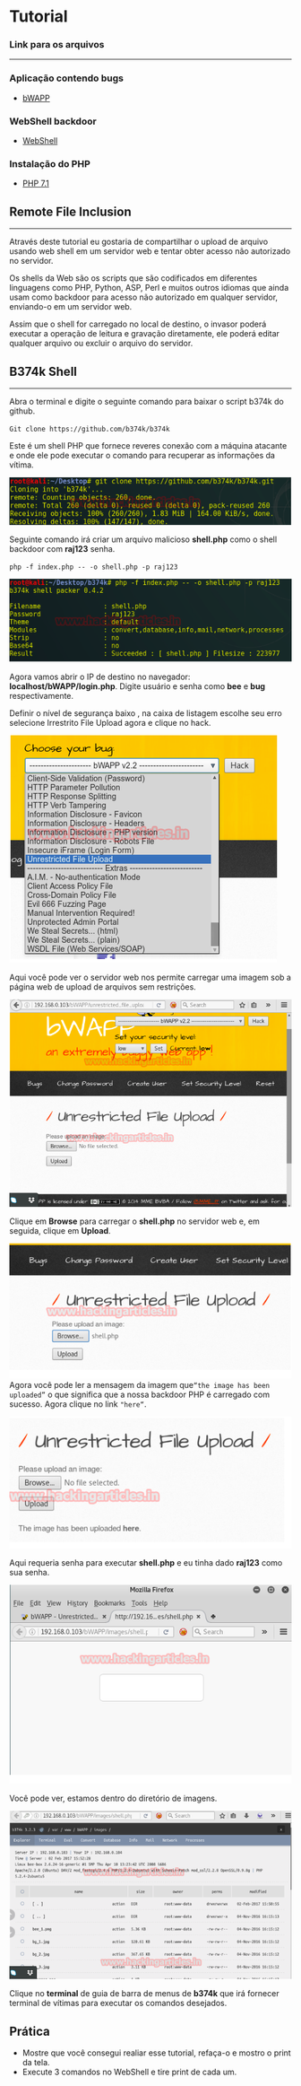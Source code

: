 # Tutorial
### Link para os arquivos
---
### Aplicação contendo bugs
- [bWAPP](http://www.itsecgames.com/)
### WebShell backdoor
-  [WebShell](https://github.com/b374k/b374k)
### Instalação do PHP
- [PHP 7.1](https://sempreupdate.com.br/como-instalar-versoes-diferentes-do-php-5-6-7-0-e-7-1-no-ubuntu/)

## Remote File Inclusion
---

Através deste tutorial eu gostaria de compartilhar o upload de arquivo usando web shell em um servidor web e tentar obter acesso não autorizado no servidor.

Os shells da Web são os scripts que são codificados em diferentes linguagens como PHP, Python, ASP, Perl e muitos outros idiomas que ainda usam como backdoor para acesso não autorizado em qualquer servidor, enviando-o em um servidor web.

Assim que o shell for carregado no local de destino, o invasor poderá executar a operação de leitura e gravação diretamente, ele poderá editar qualquer arquivo ou excluir o arquivo do servidor.

##  B374k Shell
--- 
Abra o terminal e digite o seguinte comando para baixar o script b374k do github.
 
 `Git clone https://github.com/b374k/b374k`

 Este é um shell PHP que fornece reveres conexão com a máquina atacante e onde ele pode executar o comando para recuperar as informações da vítima.
 
 ![fig1](fig1.png)

 Seguinte comando irá criar um arquivo malicioso **shell.php** como o shell backdoor com **raj123** senha.

 `php -f index.php -- -o shell.php -p raj123` 
 
 ![fig1](fig2.png)

 Agora vamos abrir o IP de destino no navegador: **localhost/bWAPP/login.php**. Digite usuário e senha como **bee** e **bug** respectivamente.

 Definir o nível de segurança  baixo , na caixa de listagem escolhe seu erro selecione  Irrestrito File Upload agora e clique no hack.

  ![fig1](fig3.png)

  Aqui você pode ver o servidor web nos permite carregar uma imagem sob a página web de upload de arquivos sem restrições.

 ![fig1](fig4.png)

 Clique em **Browse** para carregar o **shell.php** no servidor web e, em seguida, clique em **Upload**.

 ![fig1](fig5.png)
 Agora você pode ler a mensagem da imagem que`“the image has been uploaded”` o que significa que a nossa backdoor PHP é carregado com sucesso. Agora clique no link `"here“`.

  ![fig1](fig6.png)

Aqui requeria senha para executar **shell.php** e eu tinha dado **raj123** como sua senha.

![fig1](fig7.png)

Você pode ver, estamos dentro do diretório de imagens.

![fig1](fig8.png)

Clique no **terminal** de guia de barra de menus de **b374k** que irá fornecer terminal de vítimas para executar os comandos desejados.

## Prática
- Mostre que você consegui realiar esse tutorial, refaça-o e mostro o print da tela.
- Execute 3 comandos no WebShell e tire print de cada um. 


